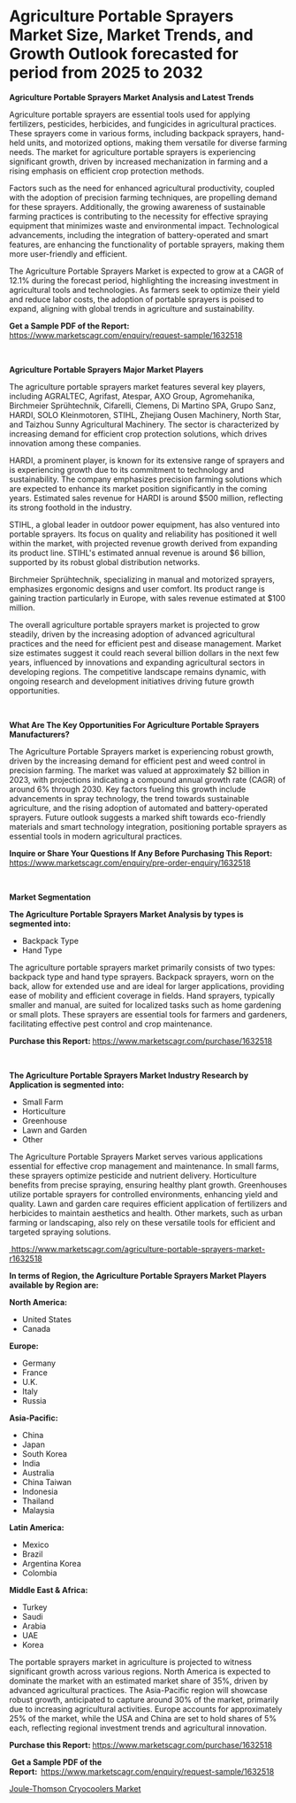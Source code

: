<p><h1>Agriculture Portable Sprayers Market Size, Market Trends, and Growth Outlook forecasted for period from 2025 to 2032</h1></p><p><strong>Agriculture Portable Sprayers Market Analysis and Latest Trends</strong></p>
<p><p>Agriculture portable sprayers are essential tools used for applying fertilizers, pesticides, herbicides, and fungicides in agricultural practices. These sprayers come in various forms, including backpack sprayers, hand-held units, and motorized options, making them versatile for diverse farming needs. The market for agriculture portable sprayers is experiencing significant growth, driven by increased mechanization in farming and a rising emphasis on efficient crop protection methods. </p><p>Factors such as the need for enhanced agricultural productivity, coupled with the adoption of precision farming techniques, are propelling demand for these sprayers. Additionally, the growing awareness of sustainable farming practices is contributing to the necessity for effective spraying equipment that minimizes waste and environmental impact. Technological advancements, including the integration of battery-operated and smart features, are enhancing the functionality of portable sprayers, making them more user-friendly and efficient.</p><p>The Agriculture Portable Sprayers Market is expected to grow at a CAGR of 12.1% during the forecast period, highlighting the increasing investment in agricultural tools and technologies. As farmers seek to optimize their yield and reduce labor costs, the adoption of portable sprayers is poised to expand, aligning with global trends in agriculture and sustainability.</p></p>
<p><strong>Get a Sample PDF of the Report:&nbsp;</strong> <a href="https://www.marketscagr.com/enquiry/request-sample/1632518?utm_campaign=2452&utm_medium=2&utm_source=Github&utm_content=ia&utm_term=29032025&utm_id=agriculture-portable-sprayers">https://www.marketscagr.com/enquiry/request-sample/1632518</a></p>
<p>&nbsp;</p>
<p><strong>Agriculture Portable Sprayers Major Market Players</strong></p>
<p><p>The agriculture portable sprayers market features several key players, including AGRALTEC, Agrifast, Atespar, AXO Group, Agromehanika, Birchmeier Sprühtechnik, Cifarelli, Clemens, Di Martino SPA, Grupo Sanz, HARDI, SOLO Kleinmotoren, STIHL, Zhejiang Ousen Machinery, North Star, and Taizhou Sunny Agricultural Machinery. The sector is characterized by increasing demand for efficient crop protection solutions, which drives innovation among these companies.</p><p>HARDI, a prominent player, is known for its extensive range of sprayers and is experiencing growth due to its commitment to technology and sustainability. The company emphasizes precision farming solutions which are expected to enhance its market position significantly in the coming years. Estimated sales revenue for HARDI is around $500 million, reflecting its strong foothold in the industry.</p><p>STIHL, a global leader in outdoor power equipment, has also ventured into portable sprayers. Its focus on quality and reliability has positioned it well within the market, with projected revenue growth derived from expanding its product line. STIHL's estimated annual revenue is around $6 billion, supported by its robust global distribution networks.</p><p>Birchmeier Sprühtechnik, specializing in manual and motorized sprayers, emphasizes ergonomic designs and user comfort. Its product range is gaining traction particularly in Europe, with sales revenue estimated at $100 million. </p><p>The overall agriculture portable sprayers market is projected to grow steadily, driven by the increasing adoption of advanced agricultural practices and the need for efficient pest and disease management. Market size estimates suggest it could reach several billion dollars in the next few years, influenced by innovations and expanding agricultural sectors in developing regions. The competitive landscape remains dynamic, with ongoing research and development initiatives driving future growth opportunities.</p></p>
<p>&nbsp;</p>
<p><strong>What Are The Key Opportunities For Agriculture Portable Sprayers Manufacturers?</strong></p>
<p><p>The Agriculture Portable Sprayers market is experiencing robust growth, driven by the increasing demand for efficient pest and weed control in precision farming. The market was valued at approximately $2 billion in 2023, with projections indicating a compound annual growth rate (CAGR) of around 6% through 2030. Key factors fueling this growth include advancements in spray technology, the trend towards sustainable agriculture, and the rising adoption of automated and battery-operated sprayers. Future outlook suggests a marked shift towards eco-friendly materials and smart technology integration, positioning portable sprayers as essential tools in modern agricultural practices.</p></p>
<p><strong>Inquire or Share Your Questions If Any Before Purchasing This Report:</strong> <a href="https://www.marketscagr.com/enquiry/pre-order-enquiry/1632518?utm_campaign=2452&utm_medium=2&utm_source=Github&utm_content=ia&utm_term=29032025&utm_id=agriculture-portable-sprayers">https://www.marketscagr.com/enquiry/pre-order-enquiry/1632518</a></p>
<p>&nbsp;</p>
<p><strong>Market Segmentation</strong></p>
<p><strong>The Agriculture Portable Sprayers Market Analysis by types is segmented into:</strong></p>
<p><ul><li>Backpack Type</li><li>Hand Type</li></ul></p>
<p><p>The agriculture portable sprayers market primarily consists of two types: backpack type and hand type sprayers. Backpack sprayers, worn on the back, allow for extended use and are ideal for larger applications, providing ease of mobility and efficient coverage in fields. Hand sprayers, typically smaller and manual, are suited for localized tasks such as home gardening or small plots. These sprayers are essential tools for farmers and gardeners, facilitating effective pest control and crop maintenance.</p></p>
<p><strong>Purchase this Report:&nbsp;</strong><a href="https://www.marketscagr.com/purchase/1632518?utm_campaign=2452&utm_medium=2&utm_source=Github&utm_content=ia&utm_term=29032025&utm_id=agriculture-portable-sprayers">https://www.marketscagr.com/purchase/1632518</a></p>
<p>&nbsp;</p>
<p><strong>The Agriculture Portable Sprayers Market Industry Research by Application is segmented into:</strong></p>
<p><ul><li>Small Farm</li><li>Horticulture</li><li>Greenhouse</li><li>Lawn and Garden</li><li>Other</li></ul></p>
<p><p>The Agriculture Portable Sprayers Market serves various applications essential for effective crop management and maintenance. In small farms, these sprayers optimize pesticide and nutrient delivery. Horticulture benefits from precise spraying, ensuring healthy plant growth. Greenhouses utilize portable sprayers for controlled environments, enhancing yield and quality. Lawn and garden care requires efficient application of fertilizers and herbicides to maintain aesthetics and health. Other markets, such as urban farming or landscaping, also rely on these versatile tools for efficient and targeted spraying solutions.</p></p>
<p><a href="https://www.marketscagr.com/agriculture-portable-sprayers-market-r1632518?utm_campaign=2452&utm_medium=2&utm_source=Github&utm_content=ia&utm_term=29032025&utm_id=agriculture-portable-sprayers">&nbsp;https://www.marketscagr.com/agriculture-portable-sprayers-market-r1632518</a></p>
<p><strong>In terms of Region, the Agriculture Portable Sprayers Market Players available by Region are:</strong></p>
<p>
    <p> <strong> North America: </strong>
        <ul>
            <li>United States</li>
            <li>Canada</li>
        </ul>
        </p> 
    <p> <strong> Europe: </strong>
        <ul>
            <li>Germany</li>
            <li>France</li>
            <li>U.K.</li>
            <li>Italy</li>
            <li>Russia</li>
        </ul>
        </p> 
    <p> <strong> Asia-Pacific: </strong>
        <ul>
            <li>China</li>
            <li>Japan</li>
            <li>South Korea</li>
            <li>India</li>
            <li>Australia</li>
            <li>China Taiwan</li>
            <li>Indonesia</li>
            <li>Thailand</li>
            <li>Malaysia</li>
        </ul>
        </p> 
    <p> <strong> Latin America: </strong>
        <ul>
            <li>Mexico</li>
            <li>Brazil</li>
            <li>Argentina Korea</li>
            <li>Colombia</li>
        </ul>
        </p> 
    <p> <strong> Middle East & Africa: </strong>
        <ul>
            <li>Turkey</li>
            <li>Saudi</li>
            <li>Arabia</li>
            <li>UAE</li>
            <li>Korea</li>
        </ul>
    </p>
    </p>
<p><p>The portable sprayers market in agriculture is projected to witness significant growth across various regions. North America is expected to dominate the market with an estimated market share of 35%, driven by advanced agricultural practices. The Asia-Pacific region will showcase robust growth, anticipated to capture around 30% of the market, primarily due to increasing agricultural activities. Europe accounts for approximately 25% of the market, while the USA and China are set to hold shares of 5% each, reflecting regional investment trends and agricultural innovation.</p></p>
<p><strong>Purchase this Report: </strong><a href="https://www.marketscagr.com/purchase/1632518?utm_campaign=2452&utm_medium=2&utm_source=Github&utm_content=ia&utm_term=29032025&utm_id=agriculture-portable-sprayers">https://www.marketscagr.com/purchase/1632518</a></p>
<p>&nbsp;<strong>Get a Sample PDF of the Report:&nbsp;&nbsp;</strong><a href="https://www.marketscagr.com/enquiry/request-sample/1632518?utm_campaign=2452&utm_medium=2&utm_source=Github&utm_content=ia&utm_term=29032025&utm_id=agriculture-portable-sprayers">https://www.marketscagr.com/enquiry/request-sample/1632518</a></p>
<p><strong></strong></p>
<p><p><a href="https://github.com/alberthagorsuch/Market-Research-Report-List-1/blob/main/joule-thomson-cryocoolers-market.md?utm_campaign=2452&utm_medium=2&utm_source=Github&utm_content=ia&utm_term=29032025&utm_id=agriculture-portable-sprayers">Joule-Thomson Cryocoolers Market</a></p></p>